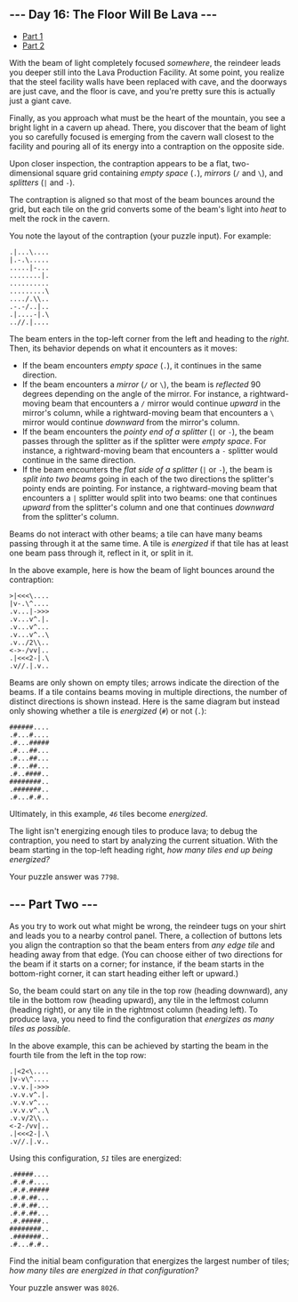 <article class="day-desc"><h2>--- Day 16: The Floor Will Be Lava ---</h2>
<ul>
<li><a href="16a.php">Part 1</a></li>
<li><a href="16b.php">Part 2</a></li>
</ul>
<p>With the beam of light completely focused <em>somewhere</em>, the reindeer leads you deeper still into the Lava Production Facility. At some point, you realize that the steel facility walls have been replaced with cave, and the doorways are just cave, and the floor is cave, and you're pretty sure this is actually just a giant cave.</p>
<p>Finally, as you approach what must be the heart of the mountain, you see a bright light in a cavern up ahead. There, you discover that the <span title="Not anymore, there's a blanket!">beam</span> of light you so carefully focused is emerging from the cavern wall closest to the facility and pouring all of its energy into a contraption on the opposite side.</p>
<p>Upon closer inspection, the contraption appears to be a flat, two-dimensional square grid containing <em>empty space</em> (<code>.</code>), <em>mirrors</em> (<code>/</code> and <code>\</code>), and <em>splitters</em> (<code>|</code> and <code>-</code>).</p>
<p>The contraption is aligned so that most of the beam bounces around the grid, but each tile on the grid converts some of the beam's light into <em>heat</em> to melt the rock in the cavern.</p>
<p>You note the layout of the contraption (your puzzle input). For example:</p>
<pre><code>.|...\....
|.-.\.....
.....|-...
........|.
..........
.........\
..../.\\..
.-.-/..|..
.|....-|.\
..//.|....
</code></pre>
<p>The beam enters in the top-left corner from the left and heading to the <em>right</em>. Then, its behavior depends on what it encounters as it moves:</p>
<ul>
<li>If the beam encounters <em>empty space</em> (<code>.</code>), it continues in the same direction.</li>
<li>If the beam encounters a <em>mirror</em> (<code>/</code> or <code>\</code>), the beam is <em>reflected</em> 90 degrees depending on the angle of the mirror. For instance, a rightward-moving beam that encounters a <code>/</code> mirror would continue <em>upward</em> in the mirror's column, while a rightward-moving beam that encounters a <code>\</code> mirror would continue <em>downward</em> from the mirror's column.</li>
<li>If the beam encounters the <em>pointy end of a splitter</em> (<code>|</code> or <code>-</code>), the beam passes through the splitter as if the splitter were <em>empty space</em>. For instance, a rightward-moving beam that encounters a <code>-</code> splitter would continue in the same direction.</li>
<li>If the beam encounters the <em>flat side of a splitter</em> (<code>|</code> or <code>-</code>), the beam is <em>split into two beams</em> going in each of the two directions the splitter's pointy ends are pointing. For instance, a rightward-moving beam that encounters a <code>|</code> splitter would split into two beams: one that continues <em>upward</em> from the splitter's column and one that continues <em>downward</em> from the splitter's column.</li>
</ul>
<p>Beams do not interact with other beams; a tile can have many beams passing through it at the same time. A tile is <em>energized</em> if that tile has at least one beam pass through it, reflect in it, or split in it.</p>
<p>In the above example, here is how the beam of light bounces around the contraption:</p>
<pre><code>&gt;|&lt;&lt;&lt;\....
|v-.\^....
.v...|-&gt;&gt;&gt;
.v...v^.|.
.v...v^...
.v...v^..\
.v../2\\..
&lt;-&gt;-/vv|..
.|&lt;&lt;&lt;2-|.\
.v//.|.v..
</code></pre>
<p>Beams are only shown on empty tiles; arrows indicate the direction of the beams. If a tile contains beams moving in multiple directions, the number of distinct directions is shown instead. Here is the same diagram but instead only showing whether a tile is <em>energized</em> (<code>#</code>) or not (<code>.</code>):</p>
<pre><code>######....
.#...#....
.#...#####
.#...##...
.#...##...
.#...##...
.#..####..
########..
.#######..
.#...#.#..
</code></pre>
<p>Ultimately, in this example, <code><em>46</em></code> tiles become <em>energized</em>.</p>
<p>The light isn't energizing enough tiles to produce lava; to debug the contraption, you need to start by analyzing the current situation. With the beam starting in the top-left heading right, <em>how many tiles end up being energized?</em></p>
</article>
<p>Your puzzle answer was <code>7798</code>.</p><article class="day-desc"><h2 id="part2">--- Part Two ---</h2><p>As you try to work out what might be wrong, the reindeer tugs on your shirt and leads you to a nearby control panel. There, a collection of buttons lets you align the contraption so that the beam enters from <em>any edge tile</em> and heading away from that edge. (You can choose either of two directions for the beam if it starts on a corner; for instance, if the beam starts in the bottom-right corner, it can start heading either left or upward.)</p>
<p>So, the beam could start on any tile in the top row (heading downward), any tile in the bottom row (heading upward), any tile in the leftmost column (heading right), or any tile in the rightmost column (heading left). To produce lava, you need to find the configuration that <em>energizes as many tiles as possible</em>.</p>
<p>In the above example, this can be achieved by starting the beam in the fourth tile from the left in the top row:</p>
<pre><code>.|&lt;2&lt;\....
|v-v\^....
.v.v.|-&gt;&gt;&gt;
.v.v.v^.|.
.v.v.v^...
.v.v.v^..\
.v.v/2\\..
&lt;-2-/vv|..
.|&lt;&lt;&lt;2-|.\
.v//.|.v..
</code></pre>
<p>Using this configuration, <code><em>51</em></code> tiles are energized:</p>
<pre><code>.#####....
.#.#.#....
.#.#.#####
.#.#.##...
.#.#.##...
.#.#.##...
.#.#####..
########..
.#######..
.#...#.#..
</code></pre>
<p>Find the initial beam configuration that energizes the largest number of tiles; <em>how many tiles are energized in that configuration?</em></p>
</article>
<p>Your puzzle answer was <code>8026</code>.</p>